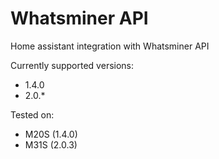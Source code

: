 # Whatsminer API

Home assistant integration with Whatsminer API

Currently supported versions:
  - 1.4.0
  - 2.0.*

Tested on:
  - M20S (1.4.0)
  - M31S (2.0.3)

